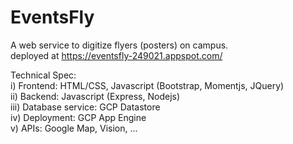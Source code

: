 # EventsFly

A web service to digitize flyers (posters) on campus.  
deployed at https://eventsfly-249021.appspot.com/  

Technical Spec:  
i)   Frontend: HTML/CSS, Javascript (Bootstrap, Momentjs, JQuery)  
ii)  Backend: Javascript (Express, Nodejs)  
iii) Database service: GCP Datastore  
iv)  Deployment: GCP App Engine  
v)   APIs: Google Map, Vision, ...  
